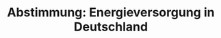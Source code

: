 ---
abstimmung:
  abstimmung: 1
  bundestagssitzung: 220
  datum: 14. April 2021
  legislaturperiode: 19
categories:
- Todo
data:
- title: Abstimmungsergebnis 20210414_1-data.pdf
  url: /res/2021-btw/abstimmungsergebnisse/20210414_1-data.pdf
- title: Abstimmungsergebnis 20210414_1_xls-data.xlsx
  url: /res/2021-btw/abstimmungsergebnisse/20210414_1_xls-data.xlsx
- title: Abstimmungsergebnis 20210414_1_xls-data.csv
  url: /res/2021-btw/abstimmungsergebnisse/csv/20210414_1_xls-data.csv
documents:
- local: /res/2021-btw/drucksachen/26898.pdf
  title: Drucksache 19/26898
  url: https://dip21.bundestag.de/dip21/btd/19/268/1926898.pdf
- local: /res/2021-btw/drucksachen/27331.pdf
  title: Drucksache 19/27331
  url: https://dip21.bundestag.de/dip21/btd/19/273/1927331.pdf
ergebnis:
  AfD:
    enthaltung: 0
    gesamt: 88
    ja: 0
    nein: 79
    nichtabgegeben: 9
    ungueltig: 0
  Bündnis 90/Die Grünen:
    enthaltung: 0
    gesamt: 67
    ja: 56
    nein: 0
    nichtabgegeben: 11
    ungueltig: 0
  Die Linke:
    enthaltung: 0
    gesamt: 69
    ja: 62
    nein: 0
    nichtabgegeben: 7
    ungueltig: 0
  FDP:
    enthaltung: 0
    gesamt: 80
    ja: 72
    nein: 0
    nichtabgegeben: 8
    ungueltig: 0
  cdu/csu:
    enthaltung: 0
    gesamt: 245
    ja: 223
    nein: 0
    nichtabgegeben: 22
    ungueltig: 0
  file: 20210414_1_xls-data.xlsx
  fraktionslos:
    enthaltung: 2
    gesamt: 8
    ja: 1
    nein: 3
    nichtabgegeben: 2
    ungueltig: 0
  spd:
    enthaltung: 0
    gesamt: 152
    ja: 133
    nein: 0
    nichtabgegeben: 19
    ungueltig: 0
layout: abstimmung
links:
- title: Link zu bundestag.de
  url: https://www.bundestag.de/parlament/plenum/abstimmung/abstimmung?id=721
preview: 'Deutscher Bundestag


  220. Sitzung des Deutschen Bundestages

  am Mittwoch, 14. April 2021


  Endgültiges Ergebnis der Namentlichen Abstimmung Nr. 1


  Beschlussempfehlung des Ausschusses für Wirtschaft und Energie (9. Ausschuss)

  zu dem Antrag der Abgeordneten Dr. Götz Frömming, Dr. Michael Espendiller, Nicole

  Höchst, weiterer Abgeordneter und der Fraktion der AfD

  Forschung zu Kernreaktoren der IV. Generation vorantreiben - Energieversorgung in

  Deutschland sichern

  Drs. 19/26898 und 19/27331'
tags:
- Todo
title: 'Abstimmung: Energieversorgung in Deutschland'
---